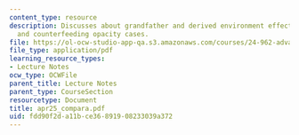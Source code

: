 ```yaml
---
content_type: resource
description: Discusses about grandfather and derived environment effects on linguistic,
  and counterfeeding opacity cases.
file: https://ol-ocw-studio-app-qa.s3.amazonaws.com/courses/24-962-advanced-phonology-spring-2005/fdd90f2da11bce36891908233039a372_apr25_compara.pdf
file_type: application/pdf
learning_resource_types:
- Lecture Notes
ocw_type: OCWFile
parent_title: Lecture Notes
parent_type: CourseSection
resourcetype: Document
title: apr25_compara.pdf
uid: fdd90f2d-a11b-ce36-8919-08233039a372
---
```

